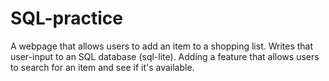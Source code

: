 # SQL-practice

A webpage that allows users to add an item to a shopping list. Writes that user-input to an SQL database (sql-lite). Adding a feature that allows users to search for an item and see if it's available.



